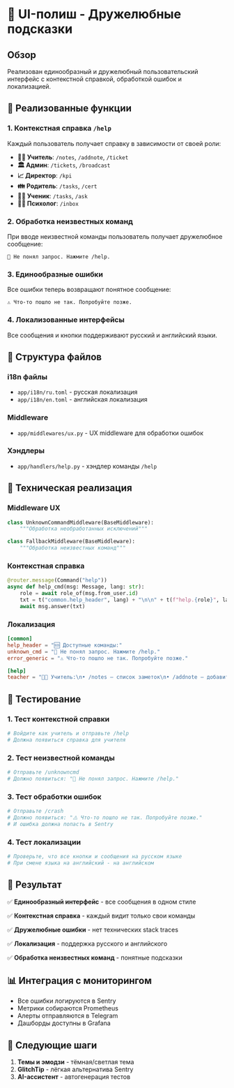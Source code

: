 # 🎨 UI-полиш - Дружелюбные подсказки

## Обзор

Реализован единообразный и дружелюбный пользовательский интерфейс с контекстной справкой, обработкой ошибок и локализацией.

## 🚀 Реализованные функции

### 1. Контекстная справка `/help`

Каждый пользователь получает справку в зависимости от своей роли:

- **👩‍🏫 Учитель**: `/notes`, `/addnote`, `/ticket`
- **🏛 Админ**: `/tickets`, `/broadcast`
- **📈 Директор**: `/kpi`
- **👪 Родитель**: `/tasks`, `/cert`
- **👨‍🎓 Ученик**: `/tasks`, `/ask`
- **🧑‍⚕️ Психолог**: `/inbox`

### 2. Обработка неизвестных команд

При вводе неизвестной команды пользователь получает дружелюбное сообщение:
```
🤔 Не понял запрос. Нажмите /help.
```

### 3. Единообразные ошибки

Все ошибки теперь возвращают понятное сообщение:
```
⚠️ Что-то пошло не так. Попробуйте позже.
```

### 4. Локализованные интерфейсы

Все сообщения и кнопки поддерживают русский и английский языки.

## 📁 Структура файлов

### i18n файлы
- `app/i18n/ru.toml` - русская локализация
- `app/i18n/en.toml` - английская локализация

### Middleware
- `app/middlewares/ux.py` - UX middleware для обработки ошибок

### Хэндлеры
- `app/handlers/help.py` - хэндлер команды `/help`

## 🔧 Техническая реализация

### Middleware UX

```python
class UnknownCommandMiddleware(BaseMiddleware):
    """Обработка необработанных исключений"""

class FallbackMiddleware(BaseMiddleware):
    """Обработка неизвестных команд"""
```

### Контекстная справка

```python
@router.message(Command("help"))
async def help_cmd(msg: Message, lang: str):
    role = await role_of(msg.from_user.id)
    txt = t("common.help_header", lang) + "\n\n" + t(f"help.{role}", lang)
    await msg.answer(txt)
```

### Локализация

```toml
[common]
help_header = "🆘 Доступные команды:"
unknown_cmd = "🤔 Не понял запрос. Нажмите /help."
error_generic = "⚠️ Что-то пошло не так. Попробуйте позже."

[help]
teacher = "👩‍🏫 Учитель:\n• /notes — список заметок\n• /addnote — добавить\n• /ticket — заявка IT"
```

## 🧪 Тестирование

### 1. Тест контекстной справки
```bash
# Войдите как учитель и отправьте /help
# Должна появиться справка для учителя
```

### 2. Тест неизвестной команды
```bash
# Отправьте /unknowncmd
# Должно появиться: "🤔 Не понял запрос. Нажмите /help."
```

### 3. Тест обработки ошибок
```bash
# Отправьте /crash
# Должно появиться: "⚠️ Что-то пошло не так. Попробуйте позже."
# И ошибка должна попасть в Sentry
```

### 4. Тест локализации
```bash
# Проверьте, что все кнопки и сообщения на русском языке
# При смене языка на английский - на английском
```

## 🎯 Результат

✅ **Единообразный интерфейс** - все сообщения в одном стиле

✅ **Контекстная справка** - каждый видит только свои команды

✅ **Дружелюбные ошибки** - нет технических stack traces

✅ **Локализация** - поддержка русского и английского

✅ **Обработка неизвестных команд** - понятные подсказки

## 📊 Интеграция с мониторингом

- Все ошибки логируются в Sentry
- Метрики собираются Prometheus
- Алерты отправляются в Telegram
- Дашборды доступны в Grafana

## 🔄 Следующие шаги

1. **Темы и эмодзи** - тёмная/светлая тема
2. **GlitchTip** - лёгкая альтернатива Sentry
3. **AI-ассистент** - автогенерация тестов
